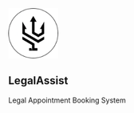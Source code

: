 
<img src="/Frontend/logo/LegalAssist.png" width="100" heigth="100" />

## LegalAssist

Legal Appointment Booking System
